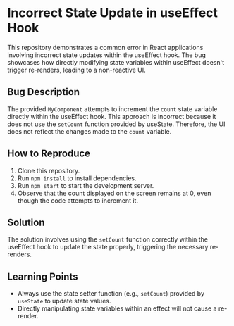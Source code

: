 # Incorrect State Update in useEffect Hook

This repository demonstrates a common error in React applications involving incorrect state updates within the useEffect hook. The bug showcases how directly modifying state variables within useEffect doesn't trigger re-renders, leading to a non-reactive UI.

## Bug Description

The provided `MyComponent` attempts to increment the `count` state variable directly within the useEffect hook.  This approach is incorrect because it does not use the `setCount` function provided by useState. Therefore, the UI does not reflect the changes made to the `count` variable.

## How to Reproduce

1. Clone this repository.
2. Run `npm install` to install dependencies.
3. Run `npm start` to start the development server.
4. Observe that the count displayed on the screen remains at 0, even though the code attempts to increment it.

## Solution

The solution involves using the `setCount` function correctly within the useEffect hook to update the state properly, triggering the necessary re-renders.

## Learning Points

- Always use the state setter function (e.g., `setCount`) provided by `useState` to update state values.
- Directly manipulating state variables within an effect will not cause a re-render. 